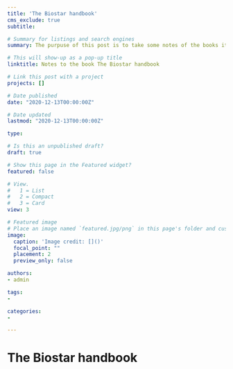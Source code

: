 ```yaml
---
title: 'The Biostar handbook'
cms_exclude: true
subtitle:

# Summary for listings and search engines
summary: The purpuse of this post is to take some notes of the books itself and index the 

# This will show-up as a pop-up title
linktitle: Notes to the book The Biostar handbook

# Link this post with a project
projects: []

# Date published
date: "2020-12-13T00:00:00Z"

# Date updated
lastmod: "2020-12-13T00:00:00Z"

type:

# Is this an unpublished draft?
draft: true

# Show this page in the Featured widget?
featured: false

# View.
#   1 = List
#   2 = Compact
#   3 = Card
view: 3

# Featured image
# Place an image named `featured.jpg/png` in this page's folder and customize its options here.
image:
  caption: 'Image credit: []()'
  focal_point: ""
  placement: 2
  preview_only: false

authors:
- admin

tags:
- 

categories:
-

---
```

# The Biostar handbook